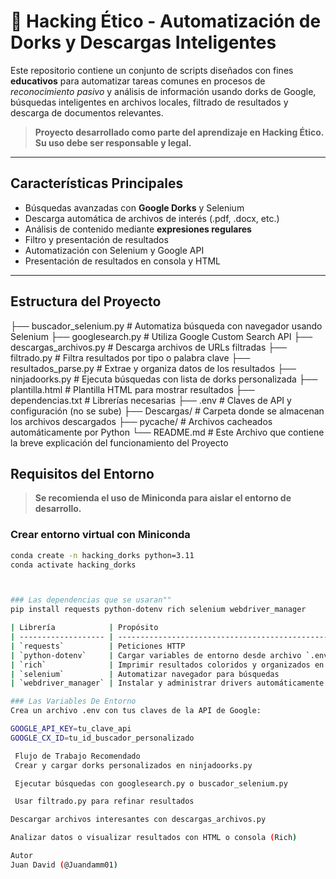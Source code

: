 # 🥷 Hacking Ético - Automatización de Dorks y Descargas Inteligentes

Este repositorio contiene un conjunto de scripts diseñados con fines **educativos** para automatizar tareas comunes en procesos de *reconocimiento pasivo* y análisis de información usando dorks de Google, búsquedas inteligentes en archivos locales, filtrado de resultados y descarga de documentos relevantes.

> **Proyecto desarrollado como parte del aprendizaje en Hacking Ético. Su uso debe ser responsable y legal.**

---

## Características Principales

- Búsquedas avanzadas con **Google Dorks** y Selenium
- Descarga automática de archivos de interés (.pdf, .docx, etc.)
- Análisis de contenido mediante **expresiones regulares**
- Filtro y presentación de resultados
- Automatización con Selenium y Google API
- Presentación de resultados en consola y HTML

---

## Estructura del Proyecto
├── buscador_selenium.py # Automatiza búsqueda con navegador usando Selenium
├── googlesearch.py # Utiliza Google Custom Search API
├── descargas_archivos.py # Descarga archivos de URLs filtradas
├── filtrado.py # Filtra resultados por tipo o palabra clave
├── resultados_parse.py # Extrae y organiza datos de los resultados
├── ninjadoorks.py # Ejecuta búsquedas con lista de dorks personalizada
├── plantilla.html # Plantilla HTML para mostrar resultados
├── dependencias.txt # Librerías necesarias
├── .env # Claves de API y configuración (no se sube)
├── Descargas/ # Carpeta donde se almacenan los archivos descargados
├── pycache/ # Archivos cacheados automáticamente por Python
└── README.md # Este Archivo que contiene la breve explicación del funcionamiento del Proyecto

## Requisitos del Entorno

> **Se recomienda el uso de Miniconda para aislar el entorno de desarrollo.**

### Crear entorno virtual con Miniconda

```bash
conda create -n hacking_dorks python=3.11
conda activate hacking_dorks



### Las dependencias que se usaran""
pip install requests python-dotenv rich selenium webdriver_manager

| Librería            | Propósito                                              |
| ------------------- | ------------------------------------------------------ |
| `requests`          | Peticiones HTTP                                        |
| `python-dotenv`     | Cargar variables de entorno desde archivo `.env`       |
| `rich`              | Imprimir resultados coloridos y organizados en consola |
| `selenium`          | Automatizar navegador para búsquedas                   |
| `webdriver_manager` | Instalar y administrar drivers automáticamente         |

### Las Variables De Entorno
Crea un archivo .env con tus claves de la API de Google:

GOOGLE_API_KEY=tu_clave_api
GOOGLE_CX_ID=tu_id_buscador_personalizado

 Flujo de Trabajo Recomendado
 Crear y cargar dorks personalizados en ninjadoorks.py

 Ejecutar búsquedas con googlesearch.py o buscador_selenium.py

 Usar filtrado.py para refinar resultados

Descargar archivos interesantes con descargas_archivos.py

Analizar datos o visualizar resultados con HTML o consola (Rich)

Autor
Juan David (@Juandamm01)
